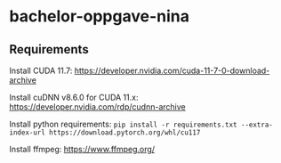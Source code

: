 # bachelor-oppgave-nina

## Requirements
Install CUDA 11.7:
https://developer.nvidia.com/cuda-11-7-0-download-archive

Install cuDNN v8.6.0 for CUDA 11.x:
https://developer.nvidia.com/rdp/cudnn-archive

Install python requirements:
`pip install -r requirements.txt --extra-index-url https://download.pytorch.org/whl/cu117`

Install ffmpeg:
https://www.ffmpeg.org/